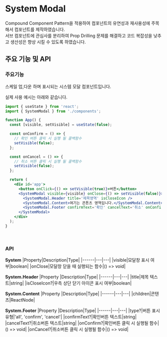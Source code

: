 # System Modal

Compound Component Pattern을 적용하여 컴포넌트의 유연성과 재사용성에 주목해서 컴포넌트를 제작하였습니다.  
서브 컴포넌트에 관심사를 분리하여 Prop Drilling 문제를 해결하고 코드 복잡성을 낮추고 생산성은 향상 시킬 수 있도록 하였습니다.

## 주요 기능 및 API

### 주요기능

스케일 업,다운 하며 표시되는 시스템 모달 컴포넌트입니다.

실제 사용 예시는 아래와 같습니다.

```jsx
import { useState } from 'react';
import { SystemModal } from './components';

function App() {
  const [visible, setVisible] = useState(false);

  const onConfirm = () => {
    // 확인 버튼 클릭 시 실행 될 콜백함수
    setVisible(false);
  };

  const onCancel = () => {
    // 취소 버튼 클릭 시 실행 될 콜백함수
    setVisible(false);
  };

  return (
    <div id='app'>
      <button onClick={() => setVisible(true)}>버튼</button>
      <SystemModal visible={visible} onClose={() => setVisible(false)}>
        <SystemModal.Header title='제목영역' isCloseIcon />
        <SystemModal.Content>여기는 콘톤츠 영역입니다.</SystemModal.Content>
        <SystemModal.Footer confirmText='확인' cancelText='취소' onConfirm={onConfirm} onCancel={onCancel} />
      </SystemModal>
    </div>
  );
}
```

<br />

### API

**System**
|Property|Description|Type|
|------|---|---|
|visible|모달창 표시 여부|boolean|
|onClose|모달창 닫을 때 실행되는 함수|() => void|

**System.Header**
|Property |Description|Type|
|------|---|---|
|title|제목 텍스트|string|
|isCloseIcon?|우측 상단 닫기 아이콘 표시 여부|boolean|

**System.Content**
|Property |Description|Type|
|------|---|---|
|children|콘텐츠|ReactNode|

**System.Footer**
|Property |Description|Type|
|------|---|---|
|type?|버튼 표시 유형|'all', 'confirm', 'cancel'|
|confirmText?|확인버튼 텍스트|string|
|cancelText?|취소버튼 텍스트|string|
|onConfirm?|확인버튼 클릭 시 실행될 함수|() => void|
|onCancel?|취소버튼 클릭 시 실행될 함수|() => void|
